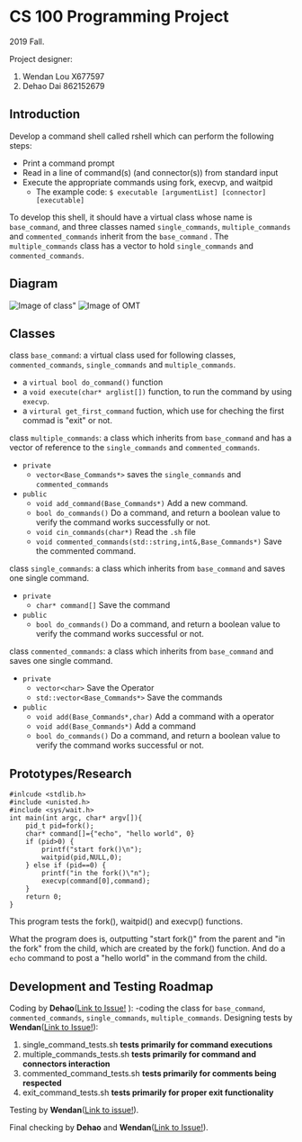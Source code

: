 # CS 100 Programming Project
2019 Fall.

Project designer:
1. Wendan Lou X677597
2. Dehao Dai  862152679
## Introduction
Develop a command shell called rshell which can perform the following steps:
- Print a command prompt
- Read in a line of command(s) (and connector(s)) from standard input
- Execute the appropriate commands using fork, execvp, and waitpid
  - The example code: 
  `$ executable [argumentList] [connector] [executable]`
  
To develop this shell, it should have a virtual class whose name is `base_command`, and three classes named `single_commands`, `multiple_commands` and `commented_commands` inherit from the `base_command` . The `multiple_commands` class has a vector to hold `single_commands` and `commented_commands`. 
## Diagram
![Image of class](https://github.com/cs100/assignment-goodluck/blob/master/Images/Class_Design2.png)"
![Image of OMT](https://github.com/cs100/assignment-goodluck/blob/master/Images/OMT2.png)
## Classes
class `base_command`: a virtual class used for following classes, `commented_commands`, `single_commands` and `multiple_commands`.
- a `virtual bool do_command()` function
- a `void execute(char* arglist[])` function, to run the command by using `execvp`.
- a `virtural get_first_command` fuction, which use for cheching the first commad is "exit" or not.

class `multiple_commands`: a class which inherits from `base_command` and has a vector of reference to the `single_commands` and `commented_commands`.
- `private`
  - `vector<Base_Commands*>` saves the `single_commands` and `commented_commands`
- `public`
  - `void add_command(Base_Commands*)` Add a new command.
  - `bool do_commands()` Do a command, and return a boolean value to verify the command works successfully or not.
  - `void cin_commands(char*)` Read the `.sh` file
  - `void commented_commands(std::string,int&,Base_Commands*)` Save the commented command.

class `single_commands`: a class which inherits from `base_command` and saves one single command.
- `private`
  - `char* command[]` Save the command
- `public`
  - `bool do_commands()` Do a command, and return a boolean value to verify the command works successful or not.

class `commented_commands`: a class which inherits from `base_command` and saves one single command.
- `private`
  - `vector<char>` Save the Operator
  - `std::vector<Base_Commands*>` Save the commands
- `public`
  - `void add(Base_Commands*,char)` Add a command with a operator
  - `void add(Base_Commands*)` Add a command
  - `bool do_commands()` Do a command, and return a boolean value to verify the command works successful or not.

## Prototypes/Research
```
#inlcude <stdlib.h>
#include <unisted.h>
#include <sys/wait.h>
int main(int argc, char* argv[]){
	pid_t pid=fork();
	char* command[]={"echo", "hello world", 0}
	if (pid>0) {
		printf("start fork()\n");
		waitpid(pid,NULL,0);
	} else if (pid==0) {
		printf("in the fork()\"n");
		execvp(command[0],command);
	}
	return 0;
}
```
This program tests the fork(), waitpid() and execvp() functions.

What the program does is, outputting "start fork()" from the parent and "in the fork" from the child, which are created by the fork() function. And do a `echo` command to post a "hello world" in the command from the child.
 
## Development and Testing Roadmap
Coding by **Dehao**([Link to Issue!](https://github.com/cs100/assignment-goodluck/issues/1) ):
-coding the class for `base_command`, `commented_commands`, `single_commands`, `multiple_commands`.
Designing tests by **Wendan**([Link to Issue!](https://github.com/cs100/assignment-goodluck/issues/2)):
1. single_command_tests.sh     **tests primarily for command executions**
2. multiple_commands_tests.sh  **tests primarily for command and connectors interaction**
3. commented_command_tests.sh  **tests primarily for comments being respected**
4. exit_command_tests.sh       **tests primarily for proper exit functionality**

Testing by **Wendan**([Link to issue!](https://github.com/cs100/assignment-goodluck/issues/3)).

Final checking by **Dehao** and **Wendan**([Link to Issue!](https://github.com/cs100/assignment-goodluck/issues/4)).
